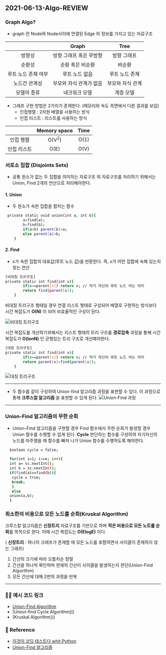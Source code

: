 ## 2021-06-13-Algo-REVIEW

### Graph Algo?

* graph 란 Node와 Node사이에 연결된 Edge 의 정보를 가지고 있는 자료구조

|  | Graph | Tree |
|:---:|:---:|:---:|
| 방향성 | 방향 그래프 혹은 무방향 | 방향 그래프 |
| 순환성 | 순환 혹은 비순환 | 비순환 | 
| 루트 노드 존재 여부 | 루트 노드 없읍 | 루트 노드 존재 |
| 노드간 관계성 | 부모와 자식 관계가 없음 | 부모와 자식 관계 |
|모델의 종류| 네크워크 모델 | 계층 모델 |

* 그래프 구현 방법은 2가지가 존재한다. (메모리와 속도 측면에서 다른 결과를 보임)
  * 인접행렬 : 2차원 배열을 사용하는 방식
  * 인접 리스트 : 리스트를 사용하는 방식  

|  | Memory space | Time |
|:---:|:---:|:---:|
| 인접 행렬 | O(V<sup>2</sup>) | O(1) |
| 인접 리스트 | O(E) | O(V) | 


### 서로소 집합 (Disjoints Sets)
 * 공통 원소가 없는 두 집합을 의미하는 자료구조
위 자료구조를 처리하기 위해서는 Union, Find 2개의 연산으로 처리해야한다.
   

#### 1. Union

* 두 원소가 속한 집합을 합치는 함수

```bash
 private static void union(int a, int b){
        a=find(a);
        b=find(b);
        if(a<b) parent[b]=a;
        else parent[a]=b;
    }
```

#### 2. Find

* x가 속한 집합의 대표값(루트 노드 값)을 반환한다. 즉, x가 어떤 집합에 속해 있는지 찾는 연산

```bash
[비대칭 트리구조]
private static int find(int x){
        if(x==parent[x]) return x; // 자기 자신의 루트 노드 라는 의미
        return find(parent[x]);
    }
```

 비대칭 트리구조 형태일 경우 연결 리스트 형태로 구성되어 배열로 구현하는 방식보다 시간 복잡도가 **O(N)** 이 되어 비효율적인 구성이 된다.

![비대칭 트리구조](https://gmlwjd9405.github.io/images/algorithm-union-find/worst-case.png)

시간 복잡도를 개선하기위해서는 리스트 형태의 트리 구조를  **경로압축** 과정을 통해 시간복잡도가 **O(lonN)** 인 균형있는 트리 구조로 개선해야한다. 
```bash
[대칭 트리구조]
private static int find(int x){
        if(x==parent[x]) return x; // 자기 자신의 루트 노드 라는 의미
        return parent[x]=find(parent[x]);
    }
```

![대칭 트리구조](https://gmlwjd9405.github.io/images/algorithm-union-find/path-compression.png)

---
* 두 함수를 같이 구성하여 Union-find 알고리즘 과정을 표현할 수 있다. 이 과정으로 통해 **크루스칼 알고리즘** 을 표현할 수 있게 된다.
![Union-Find 과정](https://gmlwjd9405.github.io/images/algorithm-union-find/union-find-example.png)
  
---

### Union-Find 알고리즘의 무한 순회
* Union-Find 알고리즘을 구현할 경우 Find 함수에서 무한 순회가 발생할 경우 Union 함수를 수행할 수 없게 된다.
  **Cycle** 판단하는 함수를 구성하여 자기자신의 노드를 마주했을 때 함수를 빠져 나가 Union 함수를 수행하도록 해야한다.

```bash
  boolean cycle = false;
  
  for(int i=1; i<=e; i++){
  int a= sc.nextInt();
  int b = sc.nextInt();
  if(find(a)==find(b)){
   cycle = true;
   break;
   }
   else
  union(a,b);
  }
```

### 최소한의 비용으로 모든 노드를 순회(Kruskal Algorithm)
크루스칼 알고리즘은 **신장트리** 자료구조를 기반으로 하며 **작은 비용으로 모든 노트를 순회**를 목적으로 한다.
이때 시간 복잡도는 **O(ElogE)** 이다.

( **신장트리** : 하나의 크래프가 존재할 때 모든 노드를 포함하면서 사이클이 존재하지 않는 그래프)
  1. 간선의 크기에 따라 오름차순 정렬
  2. 간선을 하나씩 확인하며 현재의 간선이 사이클을 발생하는지 판단(Union-Find Algorithm)
  3. 모든 간선에 대해 2번의 과정을 반복

---
###  🙆‍♂ 예시 코드 링크
* [Union-Find Algorithm](https://gist.github.com/KIM-JS-95/f1753e699e0e1cb653d0201b3dc7bf68.js)
* [Union-find Cycle Algorithm](<script src="https://gist.github.com/KIM-JS-95/f357596c9d9ef7943328bb0fb89e784f.js"></script>)
* [Kruskal Algorithm](<script src="https://gist.github.com/KIM-JS-95/f5f328363608d7d05c23bff84f53cb3b.js"></script>)

### 🧾 Reference
* [이것이 코딩 테스트다 whit Python](https://github.com/ndb796/python-for-coding-test.git)
* [Union-Find 알고리즘](https://gmlwjd9405.github.io/2018/08/31/algorithm-union-find.html)